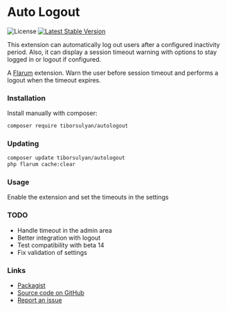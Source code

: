 # Auto Logout

![License](https://img.shields.io/badge/license-MIT-blue.svg) [![Latest Stable Version](https://img.shields.io/packagist/v/tiborsulyan/autologout.svg)](https://packagist.org/packages/tiborsulyan/autologout)

This extension can automatically log out users after a configured inactivity period.
Also, it can display a session timeout warning with options to stay logged in or logout if configured. 

A [Flarum](http://flarum.org) extension. Warn the user before session timeout and performs a logout when the timeout expires.

### Installation

Install manually with composer:

```sh
composer require tiborsulyan/autologout
```

### Updating

```sh
composer update tiborsulyan/autologout
php flarum cache:clear
```

### Usage

Enable the extension and set the timeouts in the settings

### TODO

- Handle timeout in the admin area
- Better integration with logout
- Test compatibility with beta 14
- Fix validation of settings

### Links

- [Packagist](https://packagist.org/packages/tiborsulyan/autologout)
- [Source code on GitHub](https://github.com/tiborsulyan/autologout)
- [Report an issue](https://github.com/tiborsulyan/autologout/issues)

